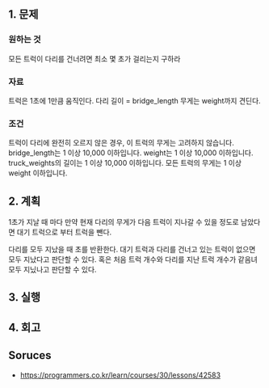 ## 1. 문제

### 원하는 것

모든 트럭이 다리를 건너려면 최소 몇 초가 걸리는지 구하라

### 자료

트럭은 1초에 1만큼 움직인다.
다리 길이 = bridge_length
무게는 weight까지 견딘다.

### 조건

트럭이 다리에 완전히 오르지 않은 경우, 이 트럭의 무게는 고려하지 않습니다.
bridge_length는 1 이상 10,000 이하입니다.
weight는 1 이상 10,000 이하입니다.
truck_weights의 길이는 1 이상 10,000 이하입니다.
모든 트럭의 무게는 1 이상 weight 이하입니다.

## 2. 계획

1초가 지날 때 마다 
  만약 현재 다리의 무게가 다음 트럭이 지나갈 수 있을 정도로 남았다면 대기 트럭으로 부터 트럭을 뺀다.

다리를 모두 지났을 때 초를 반환한다.
  대기 트럭과 다리를 건너고 있는 트럭이 없으면 모두 지났다고 판단할 수 있다.
  혹은 처음 트럭 개수와 다리를 지난 트럭 개수가 같음녀 모두 지닜나고 판단할 수 있다.

## 3. 실행

## 4. 회고

## Soruces

* https://programmers.co.kr/learn/courses/30/lessons/42583